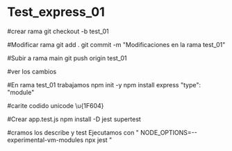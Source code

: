 # Test_express_01
#crear rama
git checkout -b test_01

#Modificar rama
git add .
git commit -m "Modificaciones en la rama test_01"

#Subir a rama main
git push origin test_01

#ver los cambios


#En rama test_01 trabajamos
npm init -y
npm install express
"type": "module"

#carite codido unicode
\u{1F604}


#Crear app.test.js
npm install -D jest supertest

#cramos los describe y test
Ejecutamos con " NODE_OPTIONS=--experimental-vm-modules npx jest "


